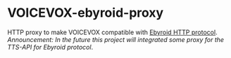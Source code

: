 # VOICEVOX-ebyroid-proxy
HTTP proxy to make VOICEVOX compatible with [Ebyroid HTTP protocol](https://github.com/Ebycow/Ebyroid-standard-protocol).  
*Announcement: In the future this project will integrated some proxy for the TTS-API for Ebyroid protocol*.

